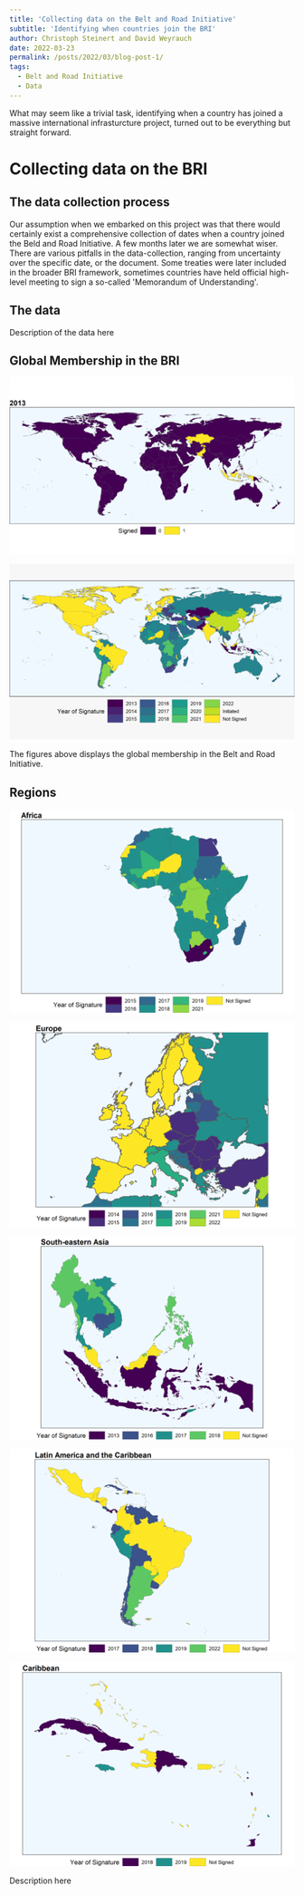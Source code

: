 ```yaml
---
title: 'Collecting data on the Belt and Road Initiative'
subtitle: 'Identifying when countries join the BRI'
author: Christoph Steinert and David Weyrauch
date: 2022-03-23
permalink: /posts/2022/03/blog-post-1/
tags:
  - Belt and Road Initiative
  - Data
---
```


What may seem like a trivial task, identifying when a country has joined a massive international infrasturcture project, turned out to be everything but straight forward.

# Collecting data on the BRI

## The data collection process

Our assumption when we embarked on this project was that there would certainly exist a comprehensive collection of dates when a country joined the Beld and Road Initiative. A few months later we are somewhat wiser. There are various pitfalls in the data-collection, ranging from uncertainty over the specific date, or the document. Some treaties were later included in the broader BRI framework, sometimes countries have held official high-level meeting to sign a so-called 'Memorandum of Understanding'.


## The data
Description of the data here



## Global Membership in the BRI

![Global membership over time](/images/bri-membership/worldmap_over_time.gif "BRI Members over time")



![Global membership in the BRI](/images/bri-membership/worldmap.jpg "Global participation in the BRI")


The figures above displays the global membership in the Belt and Road Initiative.


## Regions


![Africa](/images/bri-membership/africa.png "Africa")

![Europe](/images/bri-membership/europe.png  "Europe")

![South East Asia](/images/bri-membership/south_east_asia.png "South East Asia")

![Latin America](/images/bri-membership/latin_america.png "Latin America")

![Caribbean](/images/bri-membership/caribbean.png "Caribbean")

Description here